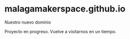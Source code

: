 # malagamakerspace.github.io
Nuestro nuevo dominio

Proyecto en progreso. Vuelve a visitarnos en un tiempo.
